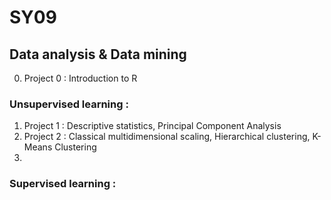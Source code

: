 # SY09

## Data analysis & Data mining

0. Project 0 : Introduction to R

### Unsupervised learning :

1. Project 1 : Descriptive statistics, Principal Component Analysis
2. Project 2 : Classical multidimensional scaling, Hierarchical clustering, K-Means Clustering
3.

### Supervised learning :